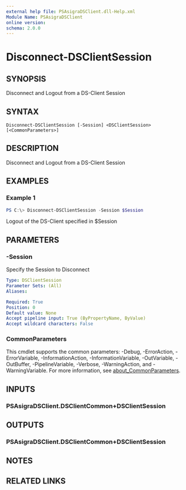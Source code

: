 ```yaml
---
external help file: PSAsigraDSClient.dll-Help.xml
Module Name: PSAsigraDSClient
online version:
schema: 2.0.0
---
```


# Disconnect-DSClientSession

## SYNOPSIS
Disconnect and Logout from a DS-Client Session

## SYNTAX

```
Disconnect-DSClientSession [-Session] <DSClientSession> [<CommonParameters>]
```

## DESCRIPTION
Disconnect and Logout from a DS-Client Session

## EXAMPLES

### Example 1
```powershell
PS C:\> Disconnect-DSClientSession -Session $Session
```

Logout of the DS-Client specified in $Session

## PARAMETERS

### -Session
Specify the Session to Disconnect

```yaml
Type: DSClientSession
Parameter Sets: (All)
Aliases:

Required: True
Position: 0
Default value: None
Accept pipeline input: True (ByPropertyName, ByValue)
Accept wildcard characters: False
```

### CommonParameters
This cmdlet supports the common parameters: -Debug, -ErrorAction, -ErrorVariable, -InformationAction, -InformationVariable, -OutVariable, -OutBuffer, -PipelineVariable, -Verbose, -WarningAction, and -WarningVariable. For more information, see [about_CommonParameters](http://go.microsoft.com/fwlink/?LinkID=113216).

## INPUTS

### PSAsigraDSClient.DSClientCommon+DSClientSession

## OUTPUTS

### PSAsigraDSClient.DSClientCommon+DSClientSession

## NOTES

## RELATED LINKS
